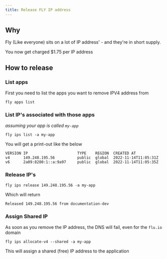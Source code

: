 ```yaml
---
title: Release FLY IP address
---
```


## Why

Fly (Like everyone) sits on a lot of IP address' - and they're in short supply.

You now get charged $1.75 per IP address

## How to release

### List apps

First you need to list the apps you want to remove IPV4 address from

```shell
fly apps list
```

### List IP's associated with those apps

_assuming your app is called `my-app`_

```shell
fly ips list -a my-app
```

You will get a print-out like the below

```text
VERSION IP                      TYPE    REGION  CREATED AT
v4      149.248.195.56          public  global  2022-11-14T11:05:31Z
v6      2a09:8280:1::a:9a97     public  global  2022-11-14T11:05:35Z
```

### Release IP's

```shell
fly ips release 149.248.195.56 -a my-app
```

Which will return

```text
Released 149.248.195.56 from documentation-dev
```

### Assign Shared IP

As soon as you remove the IP address, the DNS will fail, even for the `flu.io` domain

```shell
fly ips allocate-v4 --shared -a my-app
```

This will assign a shared (free) IP address to the application
